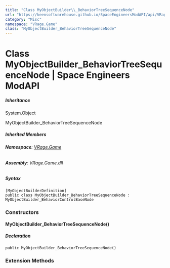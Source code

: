 ```yaml
---
title: "Class MyObjectBuilder\\_BehaviorTreeSequenceNode"
url: "https://keensoftwarehouse.github.io/SpaceEngineersModAPI/api/VRage.Game.MyObjectBuilder_BehaviorTreeSequenceNode.html"
category: "Misc"
namespace: "VRage.Game"
class: "MyObjectBuilder_BehaviorTreeSequenceNode"
---
```


# Class MyObjectBuilder\_BehaviorTreeSequenceNode | Space Engineers ModAPI

##### Inheritance

System.Object

MyObjectBuilder\_BehaviorTreeSequenceNode

##### Inherited Members

###### **Namespace**: [VRage.Game](https://keensoftwarehouse.github.io/SpaceEngineersModAPI/api/VRage.Game.html)

###### **Assembly**: VRage.Game.dll

##### Syntax

```
[MyObjectBuilderDefinition]
public class MyObjectBuilder_BehaviorTreeSequenceNode : MyObjectBuilder_BehaviorControlBaseNode
```

### Constructors

#### MyObjectBuilder\_BehaviorTreeSequenceNode()

##### Declaration

```
public MyObjectBuilder_BehaviorTreeSequenceNode()
```

### Extension Methods